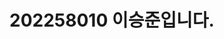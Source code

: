 <!DOCTYPE html>
<html lang="ko">
<head>
    <meta charset="UTF-8">
    <title>이승준의 페이지</title>
</head>
<body>
    <h1>202258010 이승준입니다.</h1>
</body>
</html>
